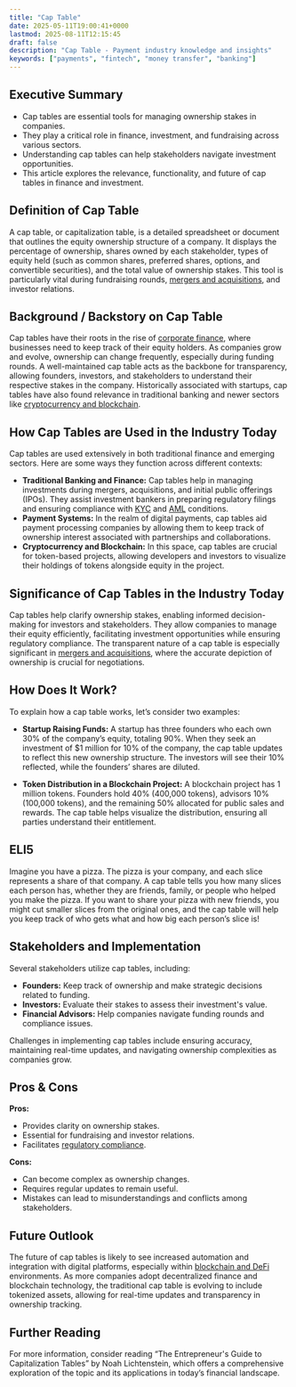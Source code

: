 ```yaml
---
title: "Cap Table"
date: 2025-05-11T19:00:41+0000
lastmod: 2025-08-11T12:15:45
draft: false
description: "Cap Table - Payment industry knowledge and insights"
keywords: ["payments", "fintech", "money transfer", "banking"]
---
```


## Executive Summary

  - Cap tables are essential tools for managing ownership stakes in companies.
  - They play a critical role in finance, investment, and fundraising across various sectors.
  - Understanding cap tables can help stakeholders navigate investment opportunities.
  - This article explores the relevance, functionality, and future of cap tables in finance and investment.

## Definition of Cap Table
A cap table, or capitalization table, is a detailed spreadsheet or document that outlines the equity ownership structure of a company. It displays the percentage of ownership, shares owned by each stakeholder, types of equity held (such as common shares, preferred shares, options, and convertible securities), and the total value of ownership stakes. This tool is particularly vital during fundraising rounds, [mergers and acquisitions](https://faisalkhanllc.xyz/resources/payments-wiki/b/business-to-business-b2b2c/), and investor relations.

## Background / Backstory on Cap Table
Cap tables have their roots in the rise of [corporate finance](https://faisalkhanllc.xyz/resources/payments-wiki/f/financial-markets/), where businesses need to keep track of their equity holders. As companies grow and evolve, ownership can change frequently, especially during funding rounds. A well-maintained cap table acts as the backbone for transparency, allowing founders, investors, and stakeholders to understand their respective stakes in the company. Historically associated with startups, cap tables have also found relevance in traditional banking and newer sectors like [cryptocurrency and blockchain](https://faisalkhanllc.xyz/resources/payments-wiki/b/blockchain/).

## How Cap Tables are Used in the Industry Today
Cap tables are used extensively in both traditional finance and emerging sectors. Here are some ways they function across different contexts:

- **Traditional Banking and Finance:** Cap tables help in managing investments during mergers, acquisitions, and initial public offerings (IPOs). They assist investment bankers in preparing regulatory filings and ensuring compliance with [KYC](https://faisalkhanllc.xyz/resources/payments-wiki/k/know-your-customer-kyc/) and [AML](https://faisalkhanllc.xyz/resources/payments-wiki/a/anti-money-laundering-aml/) conditions.  
- **Payment Systems:** In the realm of digital payments, cap tables aid payment processing companies by allowing them to keep track of ownership interest associated with partnerships and collaborations.  
- **Cryptocurrency and Blockchain:** In this space, cap tables are crucial for token-based projects, allowing developers and investors to visualize their holdings of tokens alongside equity in the project.

## Significance of Cap Tables in the Industry Today
Cap tables help clarify ownership stakes, enabling informed decision-making for investors and stakeholders. They allow companies to manage their equity efficiently, facilitating investment opportunities while ensuring regulatory compliance. The transparent nature of a cap table is especially significant in [mergers and acquisitions](https://faisalkhanllc.xyz/resources/payments-wiki/c/compliance-manual/), where the accurate depiction of ownership is crucial for negotiations.

## How Does It Work?
To explain how a cap table works, let’s consider two examples:

- **Startup Raising Funds:** A startup has three founders who each own 30% of the company’s equity, totaling 90%. When they seek an investment of $1 million for 10% of the company, the cap table updates to reflect this new ownership structure. The investors will see their 10% reflected, while the founders’ shares are diluted.

- **Token Distribution in a Blockchain Project:** A blockchain project has 1 million tokens. Founders hold 40% (400,000 tokens), advisors 10% (100,000 tokens), and the remaining 50% allocated for public sales and rewards. The cap table helps visualize the distribution, ensuring all parties understand their entitlement.

## ELI5
Imagine you have a pizza. The pizza is your company, and each slice represents a share of that company. A cap table tells you how many slices each person has, whether they are friends, family, or people who helped you make the pizza. If you want to share your pizza with new friends, you might cut smaller slices from the original ones, and the cap table will help you keep track of who gets what and how big each person’s slice is!

## Stakeholders and Implementation
Several stakeholders utilize cap tables, including:

- **Founders:** Keep track of ownership and make strategic decisions related to funding.  
- **Investors:** Evaluate their stakes to assess their investment's value.  
- **Financial Advisors:** Help companies navigate funding rounds and compliance issues.

Challenges in implementing cap tables include ensuring accuracy, maintaining real-time updates, and navigating ownership complexities as companies grow.

## Pros & Cons
**Pros:**  

- Provides clarity on ownership stakes.  
- Essential for fundraising and investor relations.  
- Facilitates [regulatory compliance](https://faisalkhanllc.xyz/resources/payments-wiki/c/compliance-manual/).

**Cons:**  

- Can become complex as ownership changes.  
- Requires regular updates to remain useful.  
- Mistakes can lead to misunderstandings and conflicts among stakeholders.

## Future Outlook
The future of cap tables is likely to see increased automation and integration with digital platforms, especially within [blockchain and DeFi](https://faisalkhanllc.xyz/resources/payments-wiki/d/decentralized-finance-defi/) environments. As more companies adopt decentralized finance and blockchain technology, the traditional cap table is evolving to include tokenized assets, allowing for real-time updates and transparency in ownership tracking.

## Further Reading
For more information, consider reading “The Entrepreneur's Guide to Capitalization Tables” by Noah Lichtenstein, which offers a comprehensive exploration of the topic and its applications in today’s financial landscape.